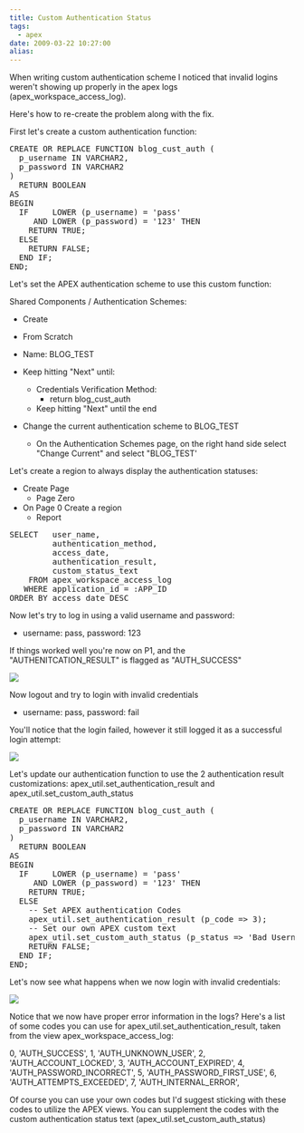 ```yaml
---
title: Custom Authentication Status
tags:
  - apex
date: 2009-03-22 10:27:00
alias:
---
```


When writing custom authentication scheme I noticed that invalid logins weren't showing up properly in the apex logs (apex_workspace_access_log).

Here's how to re-create the problem along with the fix.

First let's create a custom authentication function:
<pre class="brush: sql;">
CREATE OR REPLACE FUNCTION blog_cust_auth (
  p_username IN VARCHAR2,
  p_password IN VARCHAR2
)
  RETURN BOOLEAN
AS
BEGIN
  IF     LOWER (p_username) = 'pass'
     AND LOWER (p_password) = '123' THEN
    RETURN TRUE;
  ELSE
    RETURN FALSE;
  END IF;
END;
</pre>
Let's set the APEX authentication scheme to use this custom function:

Shared Components / Authentication Schemes:
- Create
- From Scratch
- Name: BLOG_TEST
- Keep hitting "Next" until:
  - Credentials Verification Method:
    - return blog_cust_auth
  - Keep hitting "Next" until the end

- Change the current authentication scheme to BLOG_TEST
  - On the Authentication Schemes page, on the right hand side select "Change Current" and select "BLOG_TEST'

Let's create a region to always display the authentication statuses:
- Create Page
  - Page Zero
- On Page 0 Create a region
  - Report
<pre class="brush: sql;">
SELECT   user_name,
         authentication_method,
         access_date,
         authentication_result,
         custom_status_text
    FROM apex_workspace_access_log
   WHERE application_id = :APP_ID
ORDER BY access_date DESC
</pre>
Now let's try to log in using a valid username and password:
- username: pass, password: 123

If things worked well you're now on P1, and the "AUTHENITCATION_RESULT" is flagged as "AUTH_SUCCESS"

[![](http://3.bp.blogspot.com/_33EF80fk9sM/ScZntp_wliI/AAAAAAAADnQ/PRaOCMBcJsc/s400/01_cust_auth_status.bmp)](http://3.bp.blogspot.com/_33EF80fk9sM/ScZntp_wliI/AAAAAAAADnQ/PRaOCMBcJsc/s1600-h/01_cust_auth_status.bmp)

Now logout and try to login with invalid credentials
- username: pass, password: fail

You'll notice that the login failed, however it still logged it as a successful login attempt:

[![](http://3.bp.blogspot.com/_33EF80fk9sM/ScZn4N5ScYI/AAAAAAAADnY/T6KZdkpFqyE/s400/02_cust_auth_status.bmp)](http://3.bp.blogspot.com/_33EF80fk9sM/ScZn4N5ScYI/AAAAAAAADnY/T6KZdkpFqyE/s1600-h/02_cust_auth_status.bmp)

Let's update our authentication function to use the 2 authentication result customizations:
apex_util.set_authentication_result and apex_util.set_custom_auth_status
<pre class="brush: sql;">
CREATE OR REPLACE FUNCTION blog_cust_auth (
  p_username IN VARCHAR2,
  p_password IN VARCHAR2
)
  RETURN BOOLEAN
AS
BEGIN
  IF     LOWER (p_username) = 'pass'
     AND LOWER (p_password) = '123' THEN
    RETURN TRUE;
  ELSE
    -- Set APEX authentication Codes
    apex_util.set_authentication_result (p_code => 3);
    -- Set our own APEX custom text
    apex_util.set_custom_auth_status (p_status => 'Bad Username');
    RETURN FALSE;
  END IF;
END;
</pre>
Let's now see what happens when we now login with invalid credentials:

[![](http://3.bp.blogspot.com/_33EF80fk9sM/ScZoFSUVHOI/AAAAAAAADng/rusi5Cp0TTc/s400/03_cust_auth_status.bmp)](http://3.bp.blogspot.com/_33EF80fk9sM/ScZoFSUVHOI/AAAAAAAADng/rusi5Cp0TTc/s1600-h/03_cust_auth_status.bmp)

Notice that we now have proper error information in the logs? Here's a list of some codes you can use for apex_util.set_authentication_result, taken from the view apex_workspace_access_log:

0, 'AUTH_SUCCESS',
1, 'AUTH_UNKNOWN_USER',
2, 'AUTH_ACCOUNT_LOCKED',
3, 'AUTH_ACCOUNT_EXPIRED',
4, 'AUTH_PASSWORD_INCORRECT',
5, 'AUTH_PASSWORD_FIRST_USE',
6, 'AUTH_ATTEMPTS_EXCEEDED',
7, 'AUTH_INTERNAL_ERROR',    

Of course you can use your own codes but I'd suggest sticking with these codes to utilize the APEX views. You can supplement the codes with the custom authentication status text (apex_util.set_custom_auth_status)
